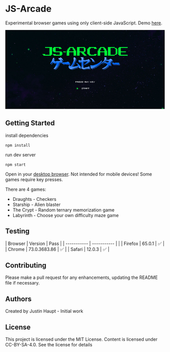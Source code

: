 # JS-Arcade

Experimental browser games using only client-side JavaScript. Demo [here](https://justinh5.github.io/jsArcade/).

![Title screen](home.jpg)

## Getting Started

install dependencies
```
npm install
```

run dev server
```
npm start
```

Open in your [desktop browser](https://justinh5.github.io/jsArcade/). Not intended for mobile devices! Some games require key presses.

There are 4 games:
* Draughts - Checkers
* Starship - Alien blaster
* The Crypt - Random ternary memorization game
* Labyrinth - Choose your own difficulty maze game

## Testing

| Browser    | Version        | Pass               |
| ----------- | -----------   |                    |
| Firefox     | 65.0.1        | :white_check_mark: |
| Chrome   | 73.0.3683.86     | :white_check_mark: |
| Safari   | 12.0.3           | :white_check_mark: | 

## Contributing

Please make a pull request for any enhancements, updating the README file if necessary.

## Authors

Created by Justin Haupt - Initial work

## License

This project is licensed under the MIT License. Content is licensed under CC-BY-SA-4.0. See the license for details
